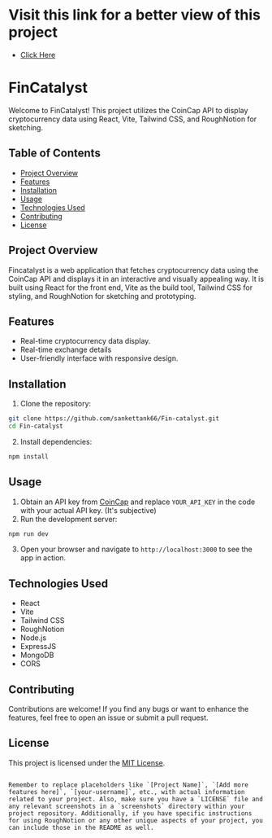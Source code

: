 # Visit this link for a better view of this project
- [Click Here](https://devfolio.co/projects/fincatalyst-e986)

# FinCatalyst

Welcome to FinCatalyst! This project utilizes the CoinCap API to display cryptocurrency data using React, Vite, Tailwind CSS, and RoughNotion for sketching.

## Table of Contents

- [Project Overview](#project-overview)
- [Features](#features)
- [Installation](#installation)
- [Usage](#usage)
- [Technologies Used](#technologies-used)
- [Contributing](#contributing)
- [License](#license)

## Project Overview

Fincatalyst is a web application that fetches cryptocurrency data using the CoinCap API and displays it in an interactive and visually appealing way. It is built using React for the front end, Vite as the build tool, Tailwind CSS for styling, and RoughNotion for sketching and prototyping.

## Features

- Real-time cryptocurrency data display.
- Real-time exchange details
- User-friendly interface with responsive design.


## Installation

1. Clone the repository:

```bash
git clone https://github.com/sankettank66/Fin-catalyst.git
cd Fin-catalyst
```

2. Install dependencies:

```bash
npm install
```

## Usage

1. Obtain an API key from [CoinCap](https://coincap.io/) and replace `YOUR_API_KEY` in the code with your actual API key.
(It's subjective)
2. Run the development server:

```bash
npm run dev
```

3. Open your browser and navigate to `http://localhost:3000` to see the app in action.

## Technologies Used

- React
- Vite
- Tailwind CSS
- RoughNotion
- Node.js
- ExpressJS
- MongoDB
- CORS

## Contributing

Contributions are welcome! If you find any bugs or want to enhance the features, feel free to open an issue or submit a pull request.

## License

This project is licensed under the [MIT License](LICENSE).
```

Remember to replace placeholders like `[Project Name]`, `[Add more features here]`, `[your-username]`, etc., with actual information related to your project. Also, make sure you have a `LICENSE` file and any relevant screenshots in a `screenshots` directory within your project repository. Additionally, if you have specific instructions for using RoughNotion or any other unique aspects of your project, you can include those in the README as well.
